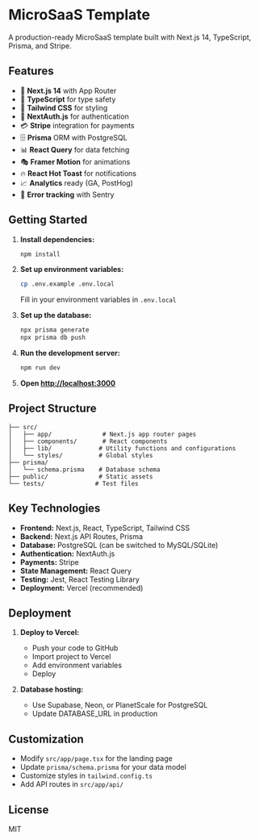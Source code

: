 # MicroSaaS Template

A production-ready MicroSaaS template built with Next.js 14, TypeScript, Prisma, and Stripe.

## Features

- 🚀 **Next.js 14** with App Router
- 💎 **TypeScript** for type safety
- 🎨 **Tailwind CSS** for styling
- 🔐 **NextAuth.js** for authentication
- 💳 **Stripe** integration for payments
- 🗄️ **Prisma** ORM with PostgreSQL
- 📊 **React Query** for data fetching
- 🎭 **Framer Motion** for animations
- 🔥 **React Hot Toast** for notifications
- 📈 **Analytics** ready (GA, PostHog)
- 🐛 **Error tracking** with Sentry

## Getting Started

1. **Install dependencies:**
   ```bash
   npm install
   ```

2. **Set up environment variables:**
   ```bash
   cp .env.example .env.local
   ```
   Fill in your environment variables in `.env.local`

3. **Set up the database:**
   ```bash
   npx prisma generate
   npx prisma db push
   ```

4. **Run the development server:**
   ```bash
   npm run dev
   ```

5. **Open [http://localhost:3000](http://localhost:3000)**

## Project Structure

```
├── src/
│   ├── app/              # Next.js app router pages
│   ├── components/       # React components
│   ├── lib/             # Utility functions and configurations
│   └── styles/          # Global styles
├── prisma/
│   └── schema.prisma    # Database schema
├── public/              # Static assets
└── tests/              # Test files
```

## Key Technologies

- **Frontend:** Next.js, React, TypeScript, Tailwind CSS
- **Backend:** Next.js API Routes, Prisma
- **Database:** PostgreSQL (can be switched to MySQL/SQLite)
- **Authentication:** NextAuth.js
- **Payments:** Stripe
- **State Management:** React Query
- **Testing:** Jest, React Testing Library
- **Deployment:** Vercel (recommended)

## Deployment

1. **Deploy to Vercel:**
   - Push your code to GitHub
   - Import project to Vercel
   - Add environment variables
   - Deploy

2. **Database hosting:**
   - Use Supabase, Neon, or PlanetScale for PostgreSQL
   - Update DATABASE_URL in production

## Customization

- Modify `src/app/page.tsx` for the landing page
- Update `prisma/schema.prisma` for your data model
- Customize styles in `tailwind.config.ts`
- Add API routes in `src/app/api/`

## License

MIT
